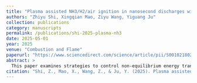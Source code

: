 ```yaml
---
title: "Plasma assisted NH3/H2/air ignition in nanosecond discharges with non-equilibrium energy transfer"
authors: "Zhiyu Shi, Xingqian Mao, Ziyu Wang, Yiguang Ju"
collection: publications
category: manuscripts        
permalink: /publications/shi-2025-plasma-nh3
date: 2025-05-01
year: 2025
venue: "Combustion and Flame"
paperurl: "https://www.sciencedirect.com/science/article/pii/S0010218025000914"
abstract: >
  This paper examines strategies to control non-equilibrium energy transfer for optimal NH₃ ignition, offering insights into developing plasma discharge techniques for efficient ignition in internal combustion engines and gas turbines.
citation: "Shi, Z., Mao, X., Wang, Z., & Ju, Y. (2025). Plasma assisted NH3/H2/air ignition in nanosecond discharges with non-equilibrium energy transfer. Combustion and Flame, 275, 114053."
---
```

